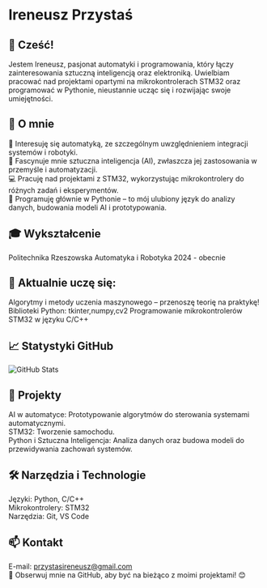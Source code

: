 # Ireneusz Przystaś
## 👋 Cześć!
Jestem Ireneusz, pasjonat automatyki i programowania, który łączy zainteresowania sztuczną inteligencją oraz elektroniką. Uwielbiam pracować nad projektami opartymi na mikrokontrolerach STM32 oraz programować w Pythonie, nieustannie ucząc się i rozwijając swoje umiejętności.

## 📜 O mnie
🔧 Interesuję się automatyką, ze szczególnym uwzględnieniem integracji systemów i robotyki.  
🤖 Fascynuje mnie sztuczna inteligencja (AI), zwłaszcza jej zastosowania w przemyśle i automatyzacji.  
💻 Pracuję nad projektami z STM32, wykorzystując mikrokontrolery do różnych zadań i eksperymentów.  
🐍 Programuję głównie w Pythonie – to mój ulubiony język do analizy danych, budowania modeli AI i prototypowania.  
## 🎓 Wykształcenie
Politechnika Rzeszowska	Automatyka i Robotyka	2024 - obecnie  
## 🌱 Aktualnie uczę się:
Algorytmy i metody uczenia maszynowego – przenoszę teorię na praktykę!  
Biblioteki Python: tkinter,numpy,cv2
Programowanie mikrokontrolerów STM32 w języku C/C++  
## 📈 Statystyki GitHub
![GitHub Stats](https://github-readme-stats.vercel.app/api?username=iczopl1&show_icons=true&theme=radical)
## 💼 Projekty
AI w automatyce: Prototypowanie algorytmów do sterowania systemami automatycznymi.  
STM32: Tworzenie samochodu.  
Python i Sztuczna Inteligencja: Analiza danych oraz budowa modeli do przewidywania zachowań systemów.  
## 🛠️ Narzędzia i Technologie
Języki: Python, C/C++  
Mikrokontrolery: STM32  
Narzędzia: Git, VS Code  
## 📫 Kontakt
E-mail: przystasireneusz@gmail.com  
🔗 Obserwuj mnie na GitHub, aby być na bieżąco z moimi projektami! 😊